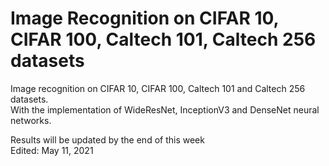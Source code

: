 # Image Recognition on CIFAR 10, CIFAR 100, Caltech 101, Caltech 256 datasets
Image recognition on CIFAR 10, CIFAR 100, Caltech 101 and Caltech 256 datasets.  
With the implementation of WideResNet, InceptionV3 and DenseNet neural networks.
  
Results will be updated by the end of this week  
Edited: May 11, 2021

